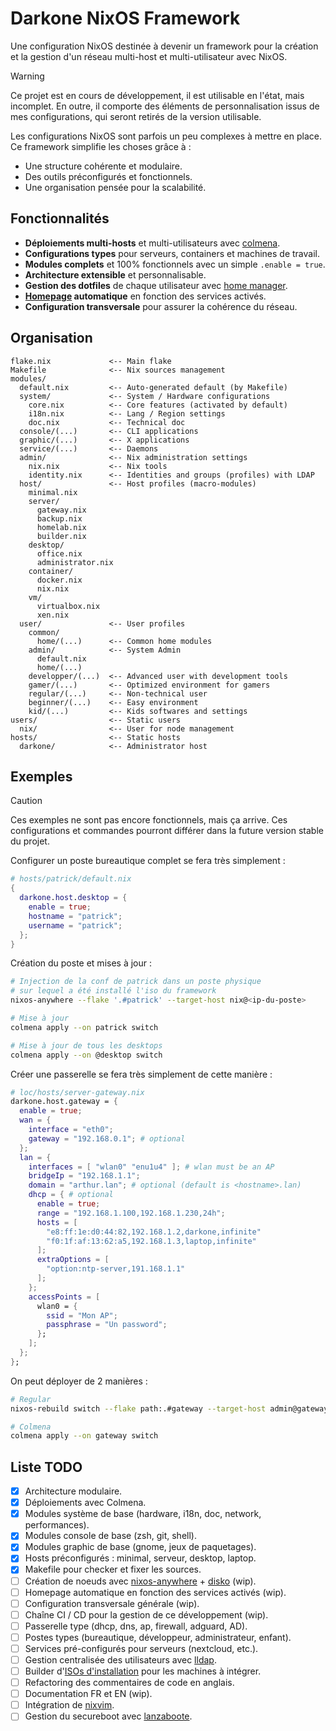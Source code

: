 # Darkone NixOS Framework

Une configuration NixOS destinée à devenir un framework pour la création et la gestion d'un réseau multi-host et multi-utilisateur avec NixOS.

> [!WARNING]  
> Ce projet est en cours de développement, il est utilisable en l'état, mais incomplet. En outre, il comporte des éléments de personnalisation issus de mes configurations, qui seront retirés de la version utilisable.

Les configurations NixOS sont parfois un peu complexes à mettre en place. Ce framework simplifie les choses grâce à&nbsp;:

- Une structure cohérente et modulaire.
- Des outils préconfigurés et fonctionnels.
- Une organisation pensée pour la scalabilité.

## Fonctionnalités

- **Déploiements multi-hosts** et multi-utilisateurs avec [colmena](https://github.com/zhaofengli/colmena).
- **Configurations types** pour serveurs, containers et machines de travail.
- **Modules complets** et 100% fonctionnels avec un simple `.enable = true`.
- **Architecture extensible** et personnalisable.
- **Gestion des dotfiles** de chaque utilisateur avec [home manager](https://github.com/nix-community/home-manager).
- **[Homepage](https://github.com/gethomepage/homepage) automatique** en fonction des services activés.
- **Configuration transversale** pour assurer la cohérence du réseau.

## Organisation

```
flake.nix             <-- Main flake
Makefile              <-- Nix sources management
modules/
  default.nix         <-- Auto-generated default (by Makefile)
  system/             <-- System / Hardware configurations
    core.nix          <-- Core features (activated by default)
    i18n.nix          <-- Lang / Region settings
    doc.nix           <-- Technical doc
  console/(...)       <-- CLI applications
  graphic/(...)       <-- X applications
  service/(...)       <-- Daemons
  admin/              <-- Nix administration settings
    nix.nix           <-- Nix tools
    identity.nix      <-- Identities and groups (profiles) with LDAP
  host/               <-- Host profiles (macro-modules)
    minimal.nix
    server/
      gateway.nix
      backup.nix
      homelab.nix
      builder.nix
    desktop/
      office.nix
      administrator.nix
    container/
      docker.nix
      nix.nix
    vm/
      virtualbox.nix
      xen.nix
  user/               <-- User profiles
    common/
      home/(...)      <-- Common home modules
    admin/            <-- System Admin
      default.nix
      home/(...)
    developper/(...)  <-- Advanced user with development tools
    gamer/(...)       <-- Optimized environment for gamers
    regular/(...)     <-- Non-technical user
    beginner/(...)    <-- Easy environment
    kid/(...)         <-- Kids softwares and settings
users/                <-- Static users
  nix/                <-- User for node management
hosts/                <-- Static hosts
  darkone/            <-- Administrator host
```

## Exemples

> [!CAUTION]
> Ces exemples ne sont pas encore fonctionnels, mais ça arrive. Ces configurations et commandes pourront différer dans la future version stable du projet.

Configurer un poste bureautique complet se fera très simplement :

```nix
# hosts/patrick/default.nix
{
  darkone.host.desktop = {
    enable = true;
    hostname = "patrick";
    username = "patrick";
  };
}
```

Création du poste et mises à jour :

```sh
# Injection de la conf de patrick dans un poste physique
# sur lequel a été installé l'iso du framework
nixos-anywhere --flake '.#patrick' --target-host nix@<ip-du-poste>

# Mise à jour
colmena apply --on patrick switch

# Mise à jour de tous les desktops
colmena apply --on @desktop switch
```

Créer une passerelle se fera très simplement de cette manière :

```nix
# loc/hosts/server-gateway.nix
darkone.host.gateway = {
  enable = true;
  wan = {
    interface = "eth0";
    gateway = "192.168.0.1"; # optional
  };
  lan = {
    interfaces = [ "wlan0" "enu1u4" ]; # wlan must be an AP
    bridgeIp = "192.168.1.1";
    domain = "arthur.lan"; # optional (default is <hostname>.lan)
    dhcp = { # optional
      enable = true;
      range = "192.168.1.100,192.168.1.230,24h";
      hosts = [
        "e8:ff:1e:d0:44:82,192.168.1.2,darkone,infinite"
        "f0:1f:af:13:62:a5,192.168.1.3,laptop,infinite"
      ];
      extraOptions = [
        "option:ntp-server,191.168.1.1"
      ];
    };
    accessPoints = [
      wlan0 = {
        ssid = "Mon AP";
        passphrase = "Un password";
      };
    ];
  };
};
```

On peut déployer de 2 manières :

```sh
# Regular
nixos-rebuild switch --flake path:.#gateway --target-host admin@gateway --build-host gateway --fast --use-remote-sudo

# Colmena
colmena apply --on gateway switch
```

## Liste TODO

- [x] Architecture modulaire.
- [x] Déploiements avec Colmena.
- [x] Modules système de base (hardware, i18n, doc, network, performances).
- [x] Modules console de base (zsh, git, shell).
- [x] Modules graphic de base (gnome, jeux de paquetages).
- [x] Hosts préconfigurés : minimal, serveur, desktop, laptop.
- [x] Makefile pour checker et fixer les sources.
- [ ] Création de noeuds avec [nixos-anywhere](https://github.com/nix-community/nixos-anywhere) + [disko](https://github.com/nix-community/disko) (wip).
- [ ] Homepage automatique en fonction des services activés (wip).
- [ ] Configuration transversale générale (wip).
- [ ] Chaîne CI / CD pour la gestion de ce développement (wip).
- [ ] Passerelle type (dhcp, dns, ap, firewall, adguard, AD).
- [ ] Postes types (bureautique, développeur, administrateur, enfant).
- [ ] Services pré-configurés pour serveurs (nextcloud, etc.).
- [ ] Gestion centralisée des utilisateurs avec [lldap](https://github.com/lldap/lldap).
- [ ] Builder d'[ISOs d'installation](https://github.com/nix-community/nixos-generators) pour les machines à intégrer.
- [ ] Refactoring des commentaires de code en anglais.
- [ ] Documentation FR et EN (wip).
- [ ] Intégration de [nixvim](https://nix-community.github.io/nixvim/).
- [ ] Gestion du secureboot avec [lanzaboote](https://github.com/nix-community/lanzaboote).

